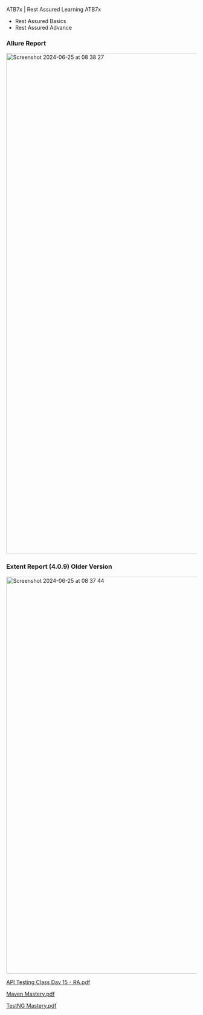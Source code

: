 ATB7x | Rest Assured Learning ATB7x

- Rest Assured Basics
- Rest Assured Advance



### Allure Report

<img width="1320" alt="Screenshot 2024-06-25 at 08 38 27" src="https://github.com/PramodDutta/ATB6xRestAssuredLearnin/assets/1409610/ecd6aabd-d937-4d0d-b98e-2541d21e5686">




### Extent Report (4.0.9) Older Version

<img width="1046" alt="Screenshot 2024-06-25 at 08 37 44" src="https://github.com/PramodDutta/ATB6xRestAssuredLearnin/assets/1409610/2f2dbc4f-8bdb-4b35-afdd-c405b7d80d10">




[API Testing Class Day 15 - RA.pdf](https://github.com/user-attachments/files/15879751/API.Testing.Class.Day.15.-.RA.pdf)



[Maven Mastery.pdf](https://github.com/user-attachments/files/15879753/Maven.Mastery.pdf)


[TestNG Mastery.pdf](https://github.com/user-attachments/files/15907774/TestNG.Mastery.pdf)